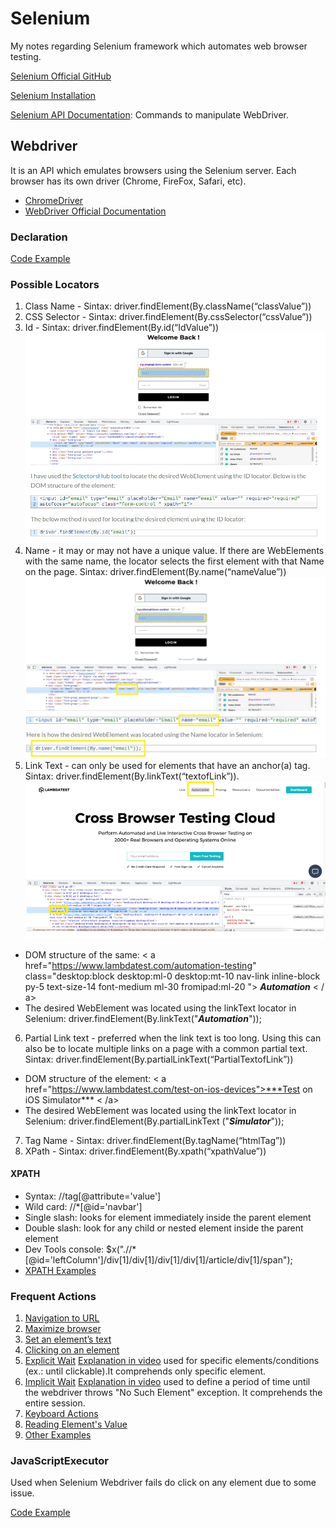 # Selenium
My notes regarding Selenium framework which automates web browser testing.

[Selenium Official GitHub](https://github.com/SeleniumHQ)

[Selenium Installation](https://www.selenium.dev/documentation/en/selenium_installation/)

[Selenium API Documentation](https://www.selenium.dev/selenium/docs/api/java/): Commands to manipulate WebDriver.

## Webdriver

It is an API which emulates browsers using the Selenium server. Each browser has its own driver (Chrome, FireFox, Safari, etc).
* [ChromeDriver](https://sites.google.com/chromium.org/driver/)
* [WebDriver Official Documentation](https://www.w3.org/TR/webdriver1/)

### Declaration

[Code Example](/codeExamples/WebdriverDeclaration.java)

### Possible Locators

1. Class Name - Sintax: driver.findElement(By.className(“classValue”))
2. CSS Selector - Sintax: driver.findElement(By.cssSelector(“cssValue”))
3. Id - Sintax: driver.findElement(By.id(“IdValue”))
![Id Example](https://github.com/maricotagc/Selenium/blob/master/images/id.jpg)
4. Name - it may or may not have a unique value. If there are WebElements with the same name, the locator selects the first element with that Name on the page. Sintax: driver.findElement(By.name(“nameValue”)) 
![Name Example](https://github.com/maricotagc/Selenium/blob/master/images/name.jpg)
5. Link Text - can only be used for elements that have an anchor(a) tag. Sintax: driver.findElement(By.linkText(“textofLink”)).
![Link Text](https://github.com/maricotagc/Selenium/blob/master/images/linkText.png)
* DOM structure of the same: 
< a href="https://www.lambdatest.com/automation-testing" class="desktop:block  desktop:ml-0 desktop:mt-10 nav-link inline-block py-5 text-size-14 font-medium ml-30 fromipad:ml-20 "> ***Automation*** < / a>
* The desired WebElement was located using the linkText locator in Selenium: driver.findElement(By.linkText("***Automation***"));
6. Partial Link text - preferred when the link text is too long. Using this can also be to locate multiple links on a page with a common partial text. Sintax: driver.findElement(By.partialLinkText(“PartialTextofLink”)) 
* DOM structure of the element: 
< a href="https://www.lambdatest.com/test-on-ios-devices">***Test on iOS Simulator*** < /a>
* The desired WebElement was located using the linkText locator in Selenium: driver.findElement(By.partialLinkText ("***Simulator***"));

7. Tag Name - Sintax: driver.findElement(By.tagName(“htmlTag”))
8. XPath - Sintax: driver.findElement(By.xpath(“xpathValue”))

#### XPATH

* Syntax: //tag[@attribute='value']
* Wild card: //*[@id='navbar']
* Single slash: looks for element immediately inside the parent element
* Double slash: look for any child or nested element inside the parent element
* Dev Tools console: $x(".//*[@id='leftColumn']/div[1]/div[1]/div[1]/div[1]/article/div[1]/span");
* [XPATH Examples](/codeExamples/XpathExamples.java)

### Frequent Actions

1. [Navigation to URL](/codeExamples/Navigation.java)
2. [Maximize browser](/codeExamples/MaximizeBrowser.java)
3. [Set an element’s text](/codeExamples/SetElementText.java)
4. [Clicking on an element](/codeExamples/Click.java)
5. [Explicit Wait](/codeExamples/ExplicityWait.java) [Explanation in video](https://www.youtube.com/watch?v=UN8cauyoZsk) used for specific elements/conditions (ex.: until clickable).It comprehends only specific element.
6. [Implicit Wait](/codeExamples/ImplicityWait.java) [Explanation in video](https://www.youtube.com/watch?v=UN8cauyoZsk) used to define a period of time until the webdriver throws "No Such Element" exception. It comprehends the entire session.
7. [Keyboard Actions](https://www.selenium.dev/documentation/en/webdriver/keyboard/)
8. [Reading Element's Value](/codeExamples/ReadElementValue.java)
9. [Other Examples](https://www.selenium.dev/documentation/en/webdriver/browser_manipulation/)

### JavaScriptExecutor

Used when Selenium Webdriver fails do click on any element due to some issue.

[Code Example](/codeExamples/JavaScriptExecutor.java)

